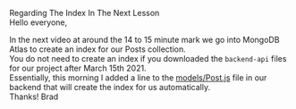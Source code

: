 Regarding The Index In The Next Lesson<br>
Hello everyone,<br>

In the next video at around the 14 to 15 minute mark we go into MongoDB Atlas to create an index for our Posts collection.
<br>You do not need to create an index if you downloaded the `backend-api` files for our project after March 15th 2021.
<br>Essentially, this morning I added a line to the [models/Post.js](https://github.com/LearnWebCode/react-course/blob/master/backend-api/models/Post.js#L7) file in our backend that will create the index for us automatically.
<br>
Thanks!
Brad


